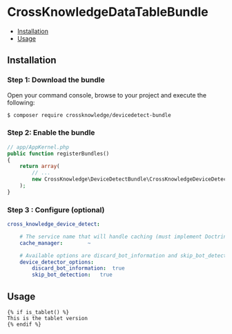 CrossKnowledgeDataTableBundle
================================

* [Installation](#installation)
* [Usage](#usage)

Installation
------------

### Step 1: Download the bundle

Open your command console, browse to your project and execute the following:

```sh
$ composer require crossknowledge/devicedetect-bundle
```

### Step 2: Enable the bundle

``` php
// app/AppKernel.php
public function registerBundles()
{
    return array(
        // ...
        new CrossKnowledge\DeviceDetectBundle\CrossKnowledgeDeviceDetectBundle(),
    );
}
```

### Step 3 : Configure (optional)

```yaml
cross_knowledge_device_detect:

    # The service name that will handle caching (must implement Doctrine\Common\Cache\CacheProvider))
    cache_manager:        ~

    # Available options are discard_bot_information and skip_bot_detection which are booleans
    device_detector_options:
        discard_bot_information:  true
        skip_bot_detection:   true

```

Usage
-----

```jinja
{% if is_tablet() %}
This is the tablet version
{% endif %}
```